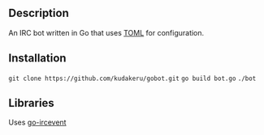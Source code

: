 Description
-----------

An IRC bot written in Go that uses [TOML](https://github.com/toml-lang/toml) for configuration.

Installation
------------

`git clone https://github.com/kudakeru/gobot.git`
`go build bot.go`
`./bot`

Libraries
---------

Uses [go-ircevent](https://github.com/thoj/go-ircevent/blob/master/README.markdown)
